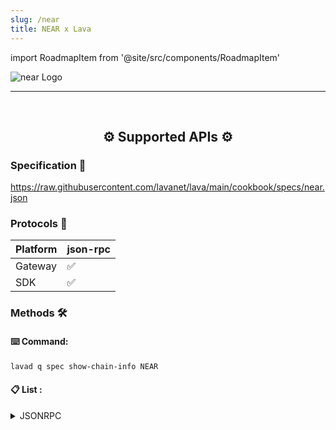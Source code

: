 ```yaml
---
slug: /near
title: NEAR x Lava
---
```


import RoadmapItem from '@site/src/components/RoadmapItem'

![near Logo](/img/chains/near_logo.svg)

[<RoadmapItem icon="⛏️" title="Get RPC" description="Get access to Lava's Web3 APIs and start building on the network with ease"/>](/near-dev)

[<RoadmapItem icon="🚀" title="Run an RPC Node" description="Become a part of Lava's network by running your own RPC node and accessing Web3 APIs seamlessly"/>](/near-node)

<hr />
<br />

<center>

## ⚙️ Supported APIs ⚙️

</center>

### Specification 📑

https://raw.githubusercontent.com/lavanet/lava/main/cookbook/specs/near.json

### Protocols 🔗

| Platform | json-rpc |
| -------- | -------- |
| Gateway  | ✅       |
| SDK      | ✅       |

### Methods 🛠️

#### ⌨️ Command:

```bash
lavad q spec show-chain-info NEAR
```

#### 📋 List :

<details>
<summary> JSONRPC </summary>

- query
- EXPERIMENTAL_changes
- block
- EXPERIMENTAL_changes_in_block
- chunk
- gas_price
- EXPERIMENTAL_genesis_config
- EXPERIMENTAL_protocol_config
- status
- network_info
- validators
- broadcast_tx_async
- broadcast_tx_commit
- tx
- EXPERIMENTAL_tx_status
- EXPERIMENTAL_receipt

</details>
